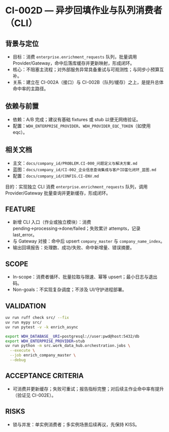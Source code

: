 # CI-002D — 异步回填作业与队列消费者（CLI）

## 背景与定位
- 目标：消费 `enterprise.enrichment_requests` 队列，批量调用 Provider/Gateway，命中后落库缓存并更新映射，形成闭环。
- 核心：不阻塞主流程；对外部服务异常具备重试与可观测性；与同步小预算互补。
- 关系：建立在 CI-002A（接口）与 CI-002B（队列/缓存）之上，是提升总体命中率的主路径。

## 依赖与前置
- 依赖：A/B 完成；建议有基础 fixtures 或 stub 以便无网络验证。
- 配置：`WDH_ENTERPRISE_PROVIDER`、`WDH_PROVIDER_EQC_TOKEN`（如使用 eqc）。

## 相关文档
- 主文：`docs/company_id/PROBLEM.CI-000_问题定义与解决方案.md`
- 蓝图：`docs/company_id/CI-002_企业信息查询集成与客户ID富化闭环_蓝图.md`
- 配置：`docs/company_id/CONFIG.CI-ENV.md`

目的：实现独立 CLI 消费 `enterprise.enrichment_requests` 队列，调用 Provider/Gateway 批量查询并更新缓存，形成闭环。

## FEATURE
- 新增 CLI 入口（作业或独立模块）：消费 pending→processing→done/failed；失败累计 attempts，记录 last_error。
- 与 Gateway 对接：命中后 upsert `company_master` 与 `company_name_index`。
- 输出回填报告：处理数、成功/失败、命中新增量、错误摘要。

## SCOPE
- In-scope：消费者循环、批量拉取与限速、幂等 upsert；最小日志与退出码。
- Non-goals：不实现复杂调度；不涉及 UI/守护进程部署。

## VALIDATION
```bash
uv run ruff check src/ --fix
uv run mypy src/
uv run pytest -v -k enrich_async

export WDH_DATABASE__URI=postgresql://user:pwd@host:5432/db
export WDH_ENTERPRISE_PROVIDER=stub
uv run python -m src.work_data_hub.orchestration.jobs \
  --execute \
  --job enrich_company_master \
  --debug
```

## ACCEPTANCE CRITERIA
- 可消费并更新缓存；失败可重试；报告指标完整；对后续主作业命中率有提升（验证见 CI-002E）。

## RISKS
- 锁与并发：单实例消费者；多实例场景后续再议，先保持 KISS。
